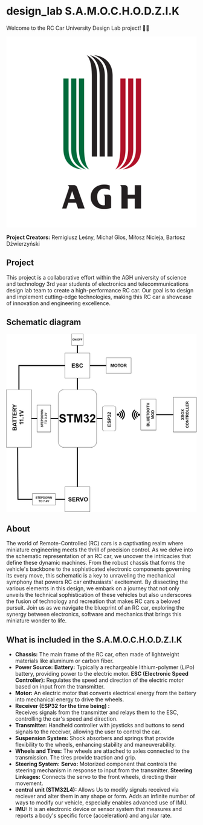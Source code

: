 # design_lab S.A.M.O.C.H.O.D.Z.I.K

Welcome to the RC Car University Design Lab project! 🚗🔧

![RC Car Image](/images/Znak_graficzny_AGH.svg.png)

**Project Creators:** Remigiusz Leśny, Michał Glos, Miłosz Nicieja, Bartosz Dźwierzyński 

## Project
  
This project is a collaborative effort within the AGH  university of science and technology 3rd year students of electronics and telecommunications design lab team to create a high-performance RC car. Our goal is to design and implement cutting-edge technologies, making this RC car a showcase of innovation and engineering excellence.

## Schematic diagram

![schematic diagram Image](images/Schematic.drawio.png)

## About 

The world of Remote-Controlled (RC) cars is a captivating realm where miniature engineering meets the thrill of precision control. As we delve into the schematic representation of an RC car, we uncover the intricacies that define these dynamic machines. From the robust chassis that forms the vehicle's backbone to the sophisticated electronic components governing its every move, this schematic is a key to unraveling the mechanical symphony that powers RC car enthusiasts' excitement. By dissecting the various elements in this design, we embark on a journey that not only unveils the technical sophistication of these vehicles but also underscores the fusion of technology and recreation that makes RC cars a beloved pursuit. Join us as we navigate the blueprint of an RC car, exploring the synergy between electronics, software and mechanics that brings this miniature wonder to life.


## What is included in the S.A.M.O.C.H.O.D.Z.I.K
* **Chassis:** 
  The main frame of the RC car, often made of lightweight materials like aluminum or carbon fiber.
* **Power Source:**
  **Battery:** Typically a rechargeable lithium-polymer (LiPo) battery, providing power to the electric motor.
  **ESC (Electronic Speed Controller):** Regulates the speed and direction of the electric motor based on input from the transmitter.
* **Motor:**
  An electric motor that converts electrical energy from the battery into mechanical energy to drive the wheels.
* **Receiver (ESP32 for the time being) :**  
  Receives signals from the transmitter and relays them to the ESC, controlling the car's speed and direction. 
* **Transmitter:**
  Handheld controller with joysticks and buttons to send signals to the receiver, allowing the user to control the car.
* **Suspension System:**
  Shock absorbers and springs that provide flexibility to the wheels, enhancing stability and maneuverability.
* **Wheels and Tires:**
  The wheels are attached to axles connected to the transmission. The tires provide traction and grip.
* **Steering System:**
  **Servo:** Motorized component that controls the steering mechanism in response to input from the transmitter.
  **Steering Linkages:** Connects the servo to the front wheels, directing their movement.
* **central unit (STM32L4):**
  Allows Us to modify signals received via reciever and alter them in any shape or form. Adds an infinite number of ways to modify our vehicle, especially enables advanced use of IMU.
* **IMU:**
  It is an electronic device or sensor system that measures and reports a body's specific force (acceleration) and angular rate.

